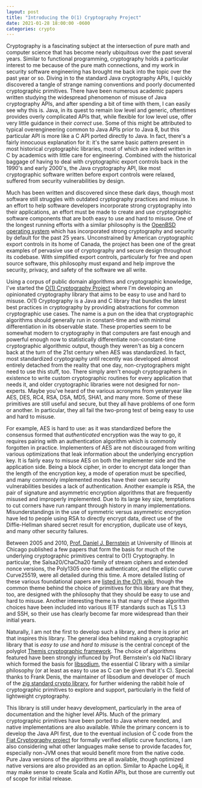 ```yaml
---
layout: post
title: "Introducing the O(1) Cryptography Project"
date: 2021-01-28 18:00:00 -0600
categories: crypto
---
```

Cryptography is a fascinating subject at the intersection of pure math and computer science that has become nearly ubiquitous over the past several years.
Similar to functional programming, cryptography holds a particular interest to me because of the pure math connections, and my work in security software engineering has brought me back into the topic over the past year or so.
Diving in to the standard Java cryptography APIs, I quickly discovered a tangle of strange naming conventions and poorly documented cryptographic primitives.
There have been numerous academic papers written studying the widespread phenomenon of misuse of Java cryptography APIs, and after spending a bit of time with them, I can easily see why this is.
Java, in its quest to remain low level and generic, oftentimes provides overly complicated APIs that, while flexible for low level use, offer very little guidance in their _correct_ use.
Some of this might be attributed to typical overengineering common to Java APIs prior to Java 8, but this particular API is more like a C API ported directly to Java.
In fact, there's a fairly innocuous explanation for it: it's the same basic pattern present in most historical cryptographic libraries, most of which are indeed written in C by academics with little care for engineering.
Combined with the historical baggage of having to deal with cryptographic export controls back in the 1990's and early 2000's, the Java cryptography API, like most cryptographic software written before export controls were relaxed, suffered from security vulnerabilities by design.

<!-- more -->

Much has been written and discovered since these dark days, though most software still struggles with outdated cryptography practices and misuse.
In an effort to help software developers incorporate strong cryptography into their applications, an effort must be made to create and use cryptographic software components that are both easy to use and hard to misuse.
One of the longest running efforts with a similar philosophy is the [OpenBSD operating system][openbsd] which has incorporated strong cryptography and security by default for the past 25 years.
Unconstrained by American cryptographic export controls in its home of Canada, the project has been one of the great examples of pervasive use of cryptography and secure design throughout its codebase.
With simplified export controls, particularly for free and open source software, this philosophy must expand and help improve the security, privacy, and safety of the software we all write.

Using a corpus of public domain algorithms and cryptographic knowledge, I've started the [O(1) Cryptography Project][o1c] where I'm developing an opinionated cryptography library that aims to be easy to use and hard to misuse.
O(1) Cryptography is a Java and C library that bundles the latest best practices in cryptography by providing abstractions for common cryptographic use cases.
The name is a pun on the idea that cryptographic algorithms should generally run in constant-time and with minimal differentiation in its observable state.
These properties seem to be somewhat modern to cryptography in that computers are fast enough and powerful enough now to statistically differentiate non-constant-time cryptographic algorithmic output, though they weren't as big a concern back at the turn of the 21st century when AES was standardized.
In fact, most standardized cryptography until recently was developed almost entirely detached from the reality that one day, non-cryptographers might need to use this stuff, too.
There simply aren't enough cryptographers in existence to write custom cryptographic routines for every application that needs it, and older cryptographic libraries were not designed for non-experts.
Maybe you've heard of the various acronyms from yesteryear like AES, DES, RC4, RSA, DSA, MD5, SHA1, and many more.
Some of these primitives are still useful and secure, but they all have problems of one form or another.
In particular, they all fail the two-prong test of being easy to use and hard to misuse.

For example, AES is hard to use: as it was standardized before the consensus formed that _authenticated_ encryption was the way to go, it requires pairing with an authentication algorithm which is commonly forgotten in practice.
Implementers of AES are not discouraged from writing various optimizations that leak information about the underlying encryption key.
It is fairly easy to misuse AES on both the implementer side and the application side.
Being a block cipher, in order to encrypt data longer than the length of the encryption key, a mode of operation must be specified, and many commonly implemented modes have their own security vulnerabilities besides a lack of authentication.
Another example is RSA, the pair of signature and asymmetric encryption algorithms that are frequently misused and improperly implemented.
Due to its large key size, temptations to cut corners have run rampant through history in many implementations.
Misunderstandings in the use of symmetric versus asymmetric encryption have led to people using RSA to directly encrypt data, direct use of the Diffie-Hellman shared secret result for encryption, duplicate use of keys, and many other security failures.

Between 2005 and 2010, [Prof. Daniel J. Bernstein][djb] at University of Illinois at Chicago published a few papers that form the basis for much of the underlying cryptographic primitives central to O(1) Cryptography.
In particular, the Salsa20/ChaCha20 family of stream ciphers and extended nonce versions, the Poly1305 one-time authenticator, and the elliptic curve Curve25519, were all detailed during this time.
A more detailed listing of these various foundational papers are [listed in the O(1) wiki][refs], though the common theme behind the choice of primitives for this library are that they, too, are designed with the philosophy that they should be easy to use and hard to misuse.
Another interesting theme is that many of these algorithm choices have been included into various IETF standards such as TLS 1.3 and SSH, so their use has clearly become far more widespread than their initial years.

Naturally, I am not the first to develop such a library, and there is prior art that inspires this library.
The general idea behind making a cryptographic library that is _easy to use_ and _hard to misuse_ is the central concept of the polyglot [Themis cryptographic framework][themis].
The choice of algorithms featured have been strongly influnced by Prof. Bernstein's old NaCl library which formed the basis for [libsodium][sodium], the essential C library with a similar philosophy (or at least as easy to use as C can be given that it's C).
Special thanks to Frank Denis, the maintainer of libsodium and developer of much of the [zig standard crypto library][zig], for further widening the rabbit hole of cryptographic primitives to explore and support, particularly in the field of lightweight cryptography.

This library is still under heavy development, particularly in the area of documentation and the higher level APIs.
Much of the primary cryptographic primitives have been ported to Java where needed, and native implementations are also available.
While the primary concern is to develop the Java API first, due to the eventual inclusion of C code from the [Fiat Cryptography project][fiat] for formally verified elliptic curve functions, I am also considering what other languages make sense to provide facades for, especially non-JVM ones that would benefit more from the native code.
Pure Java versions of the algorithms are all available, though optimized native versions are also provided as an option.
Similar to Apache Log4j, it may make sense to create Scala and Kotlin APIs, but those are currently out of scope for initial release.

[o1c-dev]: https://github.com/o1c-dev
[o1c]: https://github.com/o1c-dev/o1c
[openbsd]: https://www.openbsd.org/
[refs]: https://github.com/o1c-dev/o1c/wiki/References
[djb]: https://cr.yp.to/djb.html
[themis]: https://github.com/cossacklabs/themis
[sodium]: https://github.com/jedisct1/libsodium
[zig]: https://github.com/ziglang/zig
[fiat]: https://github.com/mit-plv/fiat-crypto
